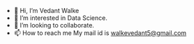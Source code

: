 - 👋 Hi, I’m Vedant Walke
- 👀 I’m interested in Data Science.
- 💞️ I’m looking to collaborate.
- 📫 How to reach me My mail id is walkevedant5@gmail.com 

<!---
walkevedant/walkevedant is a ✨ special ✨ repository because its `README.md` (this file) appears on your GitHub profile.
You can click the Preview link to take a look at your changes.
--->
